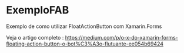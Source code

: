 # ExemploFAB
Exemplo de como utilizar FloatActionButton com Xamarin.Forms

Veja o artigo completo : https://medium.com/p/o-x-do-xamarin-forms-floating-action-button-o-bot%C3%A3o-flutuante-ee054b69424
